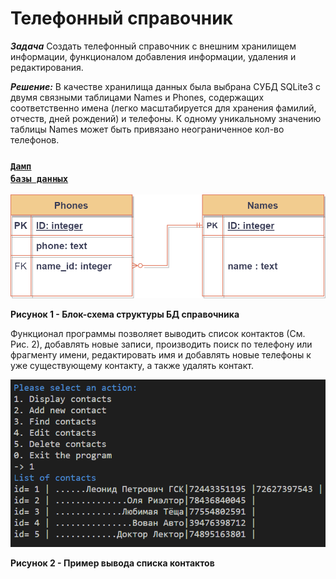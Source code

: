 # Телефонный справочник

***Задача*** Создать телефонный справочник с внешним хранилищем информации, функционалом добавления информации, удаления и редактирования.

***Решение:*** В качестве хранилища данных была выбрана СУБД SQLite3 с двумя связными таблицами Names и Phones, содержащих соответственно имена (легко масштабируется для хранения фамилий, отчеств, дней рождений) и телефоны. К одному уникальному значению таблицы Names может быть привязано неограниченное кол-во телефонов.

### <code>[Дамп базы данных](https://github.com/ChistilinMV/PhoneBookPy/blob/main/phonebook_backup4.sql)</code>

![блок-схема алгоритма](./media/phonebook_db.png)

**Рисунок 1 - Блок-схема структуры БД справочника**

Функционал программы позволяет выводить список контактов (См. Рис. 2), добавлять новые записи, производить поиск по телефону или фрагменту имени, редактировать имя и добавлять новые телефоны к уже существующему контакту, а также удалять контакт.

![Пример вывода списка контактов](./media/sample_out1.png)

**Рисунок 2 - Пример вывода списка контактов**